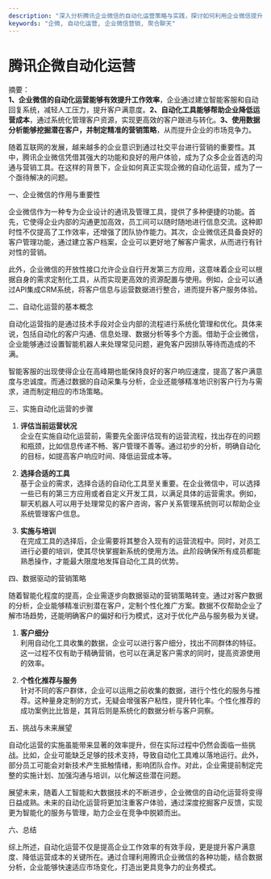 ```yaml
---
description: "深入分析腾讯企业微信的自动化运营策略与实践，探讨如何利用企业微信提升营销效果，实现精准获客。"
keywords: "企微, 自动化运营, 企业微信营销, 聚合聊天"
---
```

# 腾讯企微自动化运营

摘要：  
**1、企业微信的自动化运营能够有效提升工作效率**，企业通过建立智能客服和自动回复系统，减轻人工压力，提升客户满意度。**2、自动化工具能够帮助企业降低运营成本**，通过系统化管理客户资源，实现更高效的客户跟进与转化。**3、使用数据分析能够挖掘潜在客户，并制定精准的营销策略**，从而提升企业的市场竞争力。

随着互联网的发展，越来越多的企业意识到通过社交平台进行营销的重要性。其中，腾讯企业微信凭借其强大的功能和良好的用户体验，成为了众多企业首选的沟通与营销工具。在这样的背景下，企业如何真正实现企微的自动化运营，成为了一个亟待解决的问题。

一、企业微信的作用与重要性

企业微信作为一种专为企业设计的通讯及管理工具，提供了多种便捷的功能。首先，它使得企业内部的沟通更加高效，员工间可以随时随地进行信息交流。这种即时性不仅提高了工作效率，还增强了团队协作能力。其次，企业微信还具备良好的客户管理功能，通过建立客户档案，企业可以更好地了解客户需求，从而进行有针对性的营销。

此外，企业微信的开放性接口允许企业自行开发第三方应用，这意味着企业可以根据自身的需求定制化工具，从而实现更高效的资源配置与使用。例如，企业可以通过API集成CRM系统，将客户信息与运营数据进行整合，进而提升客户服务体验。

二、自动化运营的基本概念

自动化运营指的是通过技术手段对企业内部的流程进行系统化管理和优化。具体来说，包括自动化的客户沟通、信息处理、数据分析等多个方面。借助于企业微信，企业能够通过设置智能机器人来处理常见问题，避免客户因排队等待而造成的不满。

智能客服的出现使得企业在高峰期也能保持良好的客户响应速度，提高了客户满意度与忠诚度。而通过数据的自动采集与分析，企业还能够精准地识别客户行为与需求，进而制定相应的市场策略。

三、实施自动化运营的步骤

1. **评估当前运营状况**  
企业在实施自动化运营前，需要先全面评估现有的运营流程，找出存在的问题和瓶颈，比如信息传递不畅、客户管理不善等。通过初步的分析，明确自动化的目标，如提高客户响应时间、降低运营成本等。

2. **选择合适的工具**  
基于企业的需求，选择合适的自动化工具至关重要。在企业微信中，可以选择一些已有的第三方应用或者自定义开发工具，以满足具体的运营需求。例如，聊天机器人可以用于处理常见的客户咨询，客户关系管理系统则可以帮助企业系统管理客户信息。

3. **实施与培训**  
在完成工具的选择后，企业需要将其整合入现有的运营流程中。同时，对员工进行必要的培训，使其尽快掌握新系统的使用方法。此阶段确保所有成员都能熟悉操作，才能最大限度地发挥自动化工具的优势。

四、数据驱动的营销策略

随着智能化程度的提高，企业需逐步向数据驱动的营销策略转变。通过对客户数据的分析，企业能够精准识别潜在客户，定制个性化推广方案。数据不仅帮助企业了解市场趋势，还能明确客户的偏好和行为模式，这对于优化产品与服务极为关键。

1. **客户细分**  
利用自动化工具收集的数据，企业可以进行客户细分，找出不同群体的特征。这一过程不仅有助于精确营销，也可以在满足客户需求的同时，提高资源使用的效率。

2. **个性化推荐与服务**  
针对不同的客户群体，企业可以运用之前收集的数据，进行个性化的服务与推荐。这种量身定制的方式，无疑会增强客户粘性，提升转化率。个性化推荐的成功案例比比皆是，其背后则是系统化的数据分析与客户洞察。

五、挑战与未来展望

自动化运营的实施虽能带来显著的效率提升，但在实际过程中仍然会面临一些挑战。比如，企业可能缺乏足够的技术支持，导致自动化工具难以落地运行。此外，部分员工可能会对新技术产生抵触情绪，影响团队合作。对此，企业需提前制定完整的实施计划、加强沟通与培训，以化解这些潜在问题。

展望未来，随着人工智能和大数据技术的不断进步，企业微信的自动化运营将变得日益成熟。未来的自动化运营将更加注重客户体验，通过深度挖掘客户反馈，实现更为智能化的服务与管理，助力企业在竞争中脱颖而出。

六、总结

综上所述，自动化运营不仅是提高企业工作效率的有效手段，更是提升客户满意度、降低运营成本的关键所在。通过合理利用腾讯企业微信的各种功能，结合数据分析，企业能够快速适应市场变化，打造出更具竞争力的业务模式。
